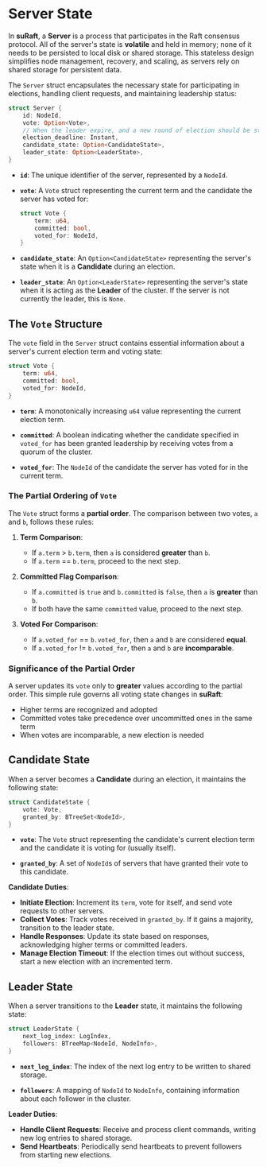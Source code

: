 # Server State

In **suRaft**, a **Server** is a process that participates in the Raft consensus protocol. All of the server's state is **volatile** and held in memory; none of it needs to be persisted to local disk or shared storage. This stateless design simplifies node management, recovery, and scaling, as servers rely on shared storage for persistent data.

The `Server` struct encapsulates the necessary state for participating in elections, handling client requests, and maintaining leadership status:

```rust
struct Server {
    id: NodeId,
    vote: Option<Vote>,
	// When the leader expire, and a new round of election should be started.
    election_deadline: Instant,
    candidate_state: Option<CandidateState>,
    leader_state: Option<LeaderState>,
}
```

- **`id`**: The unique identifier of the server, represented by a `NodeId`.

- **`vote`**: A `Vote` struct representing the current term and the candidate the server has voted for:

  ```rust
  struct Vote {
      term: u64,
      committed: bool,
      voted_for: NodeId,
  }
  ```

- **`candidate_state`**: An `Option<CandidateState>` representing the server's state when it is a **Candidate** during an election.

- **`leader_state`**: An `Option<LeaderState>` representing the server's state when it is acting as the **Leader** of the cluster. If the server is not currently the leader, this is `None`.


## The `Vote` Structure

The `vote` field in the `Server` struct contains essential information about a server's current election term and voting state:

```rust
struct Vote {
    term: u64,
    committed: bool,
    voted_for: NodeId,
}
```

- **`term`**: A monotonically increasing `u64` value representing the current election term.

- **`committed`**: A boolean indicating whether the candidate specified in `voted_for` has been granted leadership by receiving votes from a quorum of the cluster.

- **`voted_for`**: The `NodeId` of the candidate the server has voted for in the current term.

### The Partial Ordering of `Vote`

The `Vote` struct forms a **partial order**. The comparison between two votes, `a` and `b`, follows these rules:

1. **Term Comparison**:
   - If `a.term` > `b.term`, then `a` is considered **greater** than `b`.
   - If `a.term` == `b.term`, proceed to the next step.

2. **Committed Flag Comparison**:
   - If `a.committed` is `true` and `b.committed` is `false`, then `a` is **greater** than `b`.
   - If both have the same `committed` value, proceed to the next step.

3. **Voted For Comparison**:
   - If `a.voted_for` == `b.voted_for`, then `a` and `b` are considered **equal**.
   - If `a.voted_for` != `b.voted_for`, then `a` and `b` are **incomparable**.

### Significance of the Partial Order

A server updates its `vote` only to **greater** values according to the partial order. This simple rule governs all voting state changes in **suRaft**:

- Higher terms are recognized and adopted
- Committed votes take precedence over uncommitted ones in the same term
- When votes are incomparable, a new election is needed


## Candidate State

When a server becomes a **Candidate** during an election, it maintains the following state:

```rust
struct CandidateState {
    vote: Vote,
    granted_by: BTreeSet<NodeId>,
}
```

- **`vote`**: The `Vote` struct representing the candidate's current election term and the candidate it is voting for (usually itself).

- **`granted_by`**: A set of `NodeId`s of servers that have granted their vote to this candidate.

**Candidate Duties**:

- **Initiate Election**: Increment its `term`, vote for itself, and send vote requests to other servers.
- **Collect Votes**: Track votes received in `granted_by`. If it gains a majority, transition to the leader state.
- **Handle Responses**: Update its state based on responses, acknowledging higher terms or committed leaders.
- **Manage Election Timeout**: If the election times out without success, start a new election with an incremented term.

## Leader State

When a server transitions to the **Leader** state, it maintains the following state:

```rust
struct LeaderState {
    next_log_index: LogIndex,
    followers: BTreeMap<NodeId, NodeInfo>,
}
```

- **`next_log_index`**: The index of the next log entry to be written to shared storage.

- **`followers`**: A mapping of `NodeId` to `NodeInfo`, containing information about each follower in the cluster.

**Leader Duties**:

- **Handle Client Requests**: Receive and process client commands, writing new log entries to shared storage.
- **Send Heartbeats**: Periodically send heartbeats to prevent followers from starting new elections.
